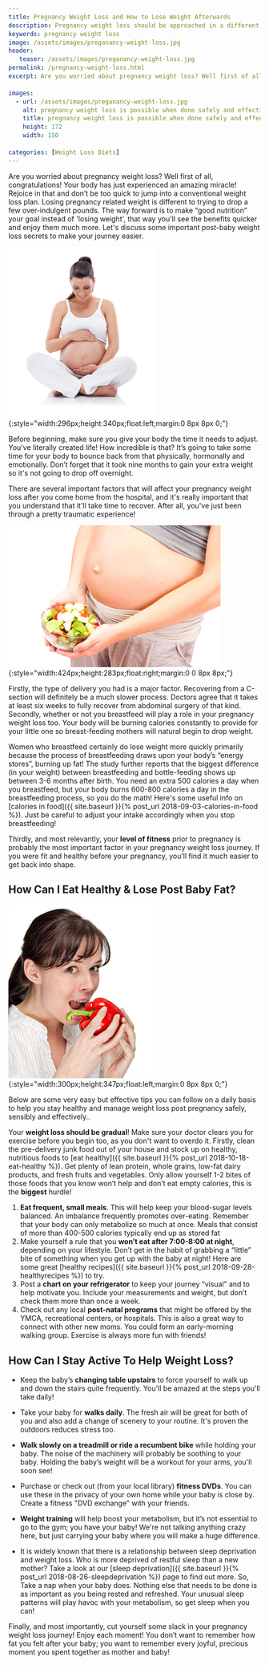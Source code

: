 ```yaml
---
title: Pregnancy Weight Loss and How to Lose Weight Afterwards
description: Pregnancy weight loss should be approached in a different way to normal dieting. Here's how to use a highly nutritious diet and careful activity to lose pregnancy weight safely and effectively!
keywords: pregnancy weight loss
image: /assets/images/preganancy-weight-loss.jpg
header:
   teaser: /assets/images/preganancy-weight-loss.jpg
permalink: /pregnancy-weight-loss.html
excerpt: Are you worried about pregnancy weight loss? Well first of all, congratulations! Your body has just experienced an amazing miracle! Rejoice in that and don’t be too quick to jump into a conventional weight loss plan.

images:
  - url: /assets/images/preganancy-weight-loss.jpg
    alt: pregnancy weight loss is possible when done safely and effectively
    title: pregnancy weight loss is possible when done safely and effectively
    height: 172
    width: 150

categories: [Weight Loss Diets]
---
```


Are you worried about pregnancy weight loss? Well first of all, congratulations! Your body has just experienced an amazing miracle! Rejoice in that and don’t be too quick to jump into a conventional weight loss plan. Losing pregnancy related weight is different to trying to drop a few over-indulgent pounds. The way forward is to make “good nutrition” your goal instead of 'losing weight', that way you'll see the benefits quicker and enjoy them much more. Let's discuss some important post-baby weight loss secrets to make your journey easier.

![pregnancy weight loss is possible when done safely and effectively](/assets/images/preganancy-weight-loss.jpg){:style="width:296px;height:340px;float:left;margin:0 8px 8px 0;"}


Before beginning, make sure you give your body the time it needs to adjust. You've literally created life! How incredible is that? It’s going to take some time for your body to bounce back from that physically, hormonally and emotionally. Don’t forget that it took nine months to gain your extra weight so it's not going to drop off overnight.

There are several important factors that will affect your pregnancy weight loss after you come home from the hospital, and it's really important that you understand that it'll take time to recover. After all, you've just been through a pretty traumatic experience!

![The right approach is essential for preganancy weight loss food](/assets/images/preganancyweightlossfood.jpg){:style="width:424px;height:283px;float:right;margin:0 0 8px 8px;"}

Firstly, the type of delivery you had is a major factor. Recovering from a C-section will definitely be a much slower process. Doctors agree that it takes at least six weeks to fully recover from abdominal surgery of that kind. Secondly, whether or not you breastfeed will play a role in your pregnancy weight loss too. Your body will be burning calories constantly to provide for your little one so breast-feeding mothers will natural begin to drop weight.

Women who breastfeed certainly do lose weight more quickly primarily because the process of breastfeeding draws upon your body’s “energy stores”, burning up fat! The study further reports that the biggest difference (in your weight) between breastfeeding and bottle-feeding shows up between 3-6 months after birth. You need an extra 500 calories a day when you breastfeed, but your body burns 600-800 calories a day in the breastfeeding process, so you do the math! Here's some useful info on [calories in food]({{ site.baseurl }}{% post_url 2018-09-03-calories-in-food %}). Just be careful to adjust your intake accordingly when you stop breastfeeding!

Thirdly, and most relevantly, your __level of fitness__ prior to pregnancy is probably the most important factor in your pregnancy weight loss journey. If you were fit and healthy before your pregnancy, you’ll find it much easier to get back into shape. 

## How Can I Eat Healthy & Lose Post Baby Fat?

![weight loss post pregnancy is possible](assets/images/weightlosspostpregnancy.jpg){:style="width:300px;height:347px;float:left;margin:0 8px 8px 0;"}

Below are some very easy but effective tips you can follow on a daily basis to help you stay healthy and manage weight loss post pregnancy safely, sensibly and effectively..

Your __weight loss should be gradual__! Make sure your doctor clears you for exercise before you begin too, as you don't want to overdo it. Firstly, clean the pre-delivery junk food out of your house and stock up on healthy, nutritious foods to [eat healthy]({{ site.baseurl }}{% post_url 2018-10-18-eat-healthy %}). Get plenty of lean protein, whole grains, low-fat dairy products, and fresh fruits and vegetables. Only allow yourself 1-2 bites of those foods that you know won’t help and don’t eat empty calories, this is the __biggest__ hurdle! 

1. __Eat frequent, small meals__. This will help keep your blood-sugar levels balanced. An imbalance frequently promotes over-eating. Remember that your body can only metabolize so much at once. Meals that consist of more than 400-500 calories typically end up as stored fat
2. Make yourself a rule that you __won’t eat after 7:00-8:00 at night__, depending on your lifestyle. Don’t get in the habit of grabbing a “little” bite of something when you get up with the baby at night! Here are some great [healthy recipes]({{ site.baseurl }}{% post_url 2018-09-28-healthyrecipes %}) to try.
3. Post a __chart on your refrigerator__ to keep your journey “visual” and to help motivate you. Include your measurements and weight, but don’t check them more than once a week.
4. Check out any local __post-natal programs__ that might be offered by the YMCA, recreational centers, or hospitals. This is also a great way to connect with other new moms. You could form an early-morning walking group. Exercise is always more fun with friends!  

## How Can I Stay Active To Help Weight Loss?

* Keep the baby’s __changing table upstairs__ to force yourself to walk up and down the stairs quite frequently. You'll be amazed at the steps you'll take daily!

* Take your baby for __walks daily__. The fresh air will be great for both of you and also add a change of scenery to your routine. It's proven the outdoors reduces stress too.

* __Walk slowly on a treadmill or ride a recumbent bike__ while holding your baby. The noise of the machinery will probably be soothing to your baby. Holding the baby’s weight will be a workout for your arms, you'll soon see!

* Purchase or check out (from your local library) __fitness DVDs__. You can use these in the privacy of your own home while your baby is close by. Create a fitness "DVD exchange" with your friends. 

* __Weight training__ will help boost your metabolism, but it’s not essential to go to the gym; you have your baby! We're not talking anything crazy here, but just carrying your baby where you will make a huge difference.

* It is widely known that there is a relationship between sleep deprivation and weight loss. Who is more deprived of restful sleep than a new mother? Take a look at our [sleep deprivation]({{ site.baseurl }}{% post_url 2018-08-26-sleepdeprivation %}) page to find out more. So, Take a nap when your baby does. Nothing else that needs to be done is as important as you being rested and refreshed. Your unusual sleep patterns will play havoc with your metabolism, so get sleep when you can!

Finally, and most importantly, cut yourself some slack in your pregnancy weight loss journey! Enjoy each moment! You don’t want to remember how fat you felt after your baby; you want to remember every joyful, precious moment you spent together as mother and baby!